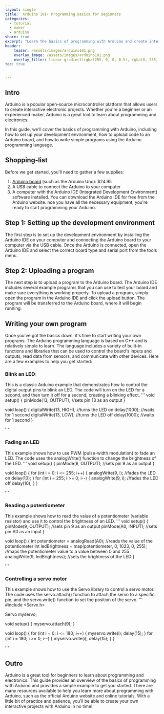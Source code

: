 ```yaml
---
layout: single
title:  Arduino 101- Programming Basics for Beginners
categories:
  - tutorial
  - maker
  - arduino
share: true
excerpt: "Learn the basics of programming with Arduino and create interactive projects"
header:
    teaser: /assets/images/arduino101.png
    overlay_image: /assets/images/arduino101.png
    overlay_filter: linear-gradient(rgba(255, 0, 0, 0.5), rgba(0, 255, 255, 0.5))
toc: true


---
```

## Intro
Arduino is a popular open-source microcontroller platform that allows users to create interactive electronic projects. Whether you're a beginner or an experienced maker, Arduino is a great tool to learn about programming and electronics.

In this guide, we'll cover the basics of programming with Arduino, including how to set up your development environment, how to upload code to an Arduino board, and how to write simple programs using the Arduino programming language.

## Shopping-list
Before we get started, you'll need to gather a few supplies:
1. [Arduino board](https://amzn.to/3H7D4uz) (such as the Arduino Uno): $24.95 
2. A USB cable to connect the Arduino to your computer
3. A computer with the Arduino IDE (Integrated Development Environment) software installed. You can download the Arduino IDE for free from the Arduino website.
nce you have all the necessary equipment, you're ready to start programming your Arduino.
## Step 1: Setting up the development environment
The first step is to set up the development environment by installing the Arduino IDE on your computer and connecting the Arduino board to your computer via the USB cable. Once the Arduino is connected, open the Arduino IDE and select the correct board type and serial port from the tools menu.

## Step 2: Uploading a program
The next step is to upload a program to the Arduino board. The Arduino IDE includes several example programs that you can use to test your board and make sure everything is working properly. To upload a program, simply open the program in the Arduino IDE and click the upload button. The program will be transferred to the Arduino board, where it will begin running.
## Writing your own program
Once you've got the basics down, it's time to start writing your own programs. The Arduino programming language is based on C++ and is relatively simple to learn. The language includes a variety of built-in functions and libraries that can be used to control the board's inputs and outputs, read data from sensors, and communicate with other devices.
Here are a few examples to help you get started:

### Blink an LED: 
This is a classic Arduino example that demonstrates how to control the digital output pins to blink an LED. The code will turn on the LED for a second, and then turn it off for a second, creating a blinking effect.
'''
void setup() {
  pinMode(13, OUTPUT); //sets pin 13 as an output
}

void loop() {
  digitalWrite(13, HIGH); //turns the LED on
  delay(1000); //waits for 1 second
  digitalWrite(13, LOW); //turns the LED off
  delay(1000); //waits for 1 second
}

'''

### Fading an LED
This example shows how to use PWM (pulse-width modulation) to fade an LED. The code uses the analogWrite() function to change the brightness of the LED.
'''
void setup() {
  pinMode(9, OUTPUT); //sets pin 9 as an output
}

void loop() {
  for (int i = 0; i <= 255; i++) {
    analogWrite(9, i); //fades the LED on
    delay(10);
  }
  for (int i = 255; i >= 0; i--) {
    analogWrite(9, i); //fades the LED off
    delay(10);
  }
}

'''
### Reading a potentiometer
This example shows how to read the value of a potentiometer (variable resistor) and use it to control the brightness of an LED.
'''
void setup() {
  pinMode(9, OUTPUT); //sets pin 9 as an output
  pinMode(A0, INPUT); //sets pin A0 as an input
}

void loop() {
  int potentiometer = analogRead(A0); //reads the value of the potentiometer
  int ledBrightness = map(potentiometer, 0, 1023, 0, 255); //maps the potentiometer value to a value between 0 and 255
  analogWrite(9, ledBrightness); //sets the brightness of the LED
}

'''
### Controlling a servo motor
This example shows how to use the Servo library to control a servo motor. The code uses the servo.attach() function to attach the servo to a specific pin, and the servo.write() function to set the position of the servo.
'''
#include <Servo.h>

Servo myservo;

void setup() {
  myservo.attach(9);
}

void loop() {
  for (int i = 0; i <= 180; i++) {
    myservo.write(i);
    delay(15);
  }
  for (int i = 180; i >= 0; i--) {
    myservo.write(i);
    delay(15);
  }
}

'''
## Outro

Arduino is a great tool for beginners to learn about programming and electronics. This guide provides an overview of the basics of programming with Arduino and provides a simple example to get you started. There are many resources available to help you learn more about programming with Arduino, such as the official Arduino website and online tutorials. With a little bit of practice and patience, you'll be able to create your own interactive projects with Arduino in no time!